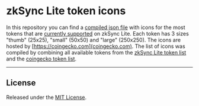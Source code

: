 # zkSync Lite token icons
In this repository you can find a [compiled json file](https://github.com/JackHamer09/zksync-lite-token-icons/blob/main/tokens-icons.json) with icons for the most tokens that are [currently supported](https://zkscan.io/explorer/tokens) on zkSync Lite. Each token has 3 sizes "thumb" (25x25), "small" (50x50) and "large" (250x250). The icons are hosted by [https://coingecko.com](coingecko.com). The list of icons was compiled by combining all available tokens from the [zkSync Lite token list](https://zkscan.io/explorer/tokens) and the [coingecko token list](https://api.coingecko.com/api/v3/coins/list).

---

## License
Released under the [MIT License](https://github.com/JackHamer09/zksync-lite-token-icons/blob/main/LICENSE).